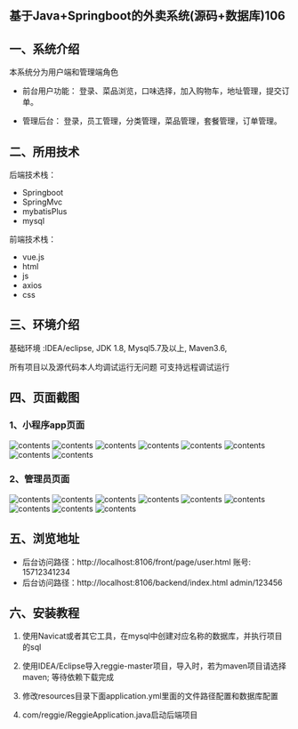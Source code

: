## 基于Java+Springboot的外卖系统(源码+数据库)106

## 一、系统介绍
本系统分为用户端和管理端角色

- 前台用户功能：
登录、菜品浏览，口味选择，加入购物车，地址管理，提交订单。

- 管理后台：
登录，员工管理，分类管理，菜品管理，套餐管理，订单管理。

## 二、所用技术
后端技术栈：
- Springboot
- SpringMvc
- mybatisPlus
- mysql

前端技术栈：
- vue.js
- html
- js
- axios
- css

## 三、环境介绍
基础环境 :IDEA/eclipse, JDK 1.8, Mysql5.7及以上,  Maven3.6,

所有项目以及源代码本人均调试运行无问题 可支持远程调试运行

## 四、页面截图
### 1、小程序app页面
![contents](./picture/picture1.png)
![contents](./picture/picture2.png)
![contents](./picture/picture3.png)
![contents](./picture/picture4.png)
![contents](./picture/picture5.png)
![contents](./picture/picture6.png)
![contents](./picture/picture7.png)
![contents](./picture/picture8.png)

### 2、管理员页面
![contents](./picture/picture9.png)
![contents](./picture/picture10.png)
![contents](./picture/picture11.png)
![contents](./picture/picture12.png)
![contents](./picture/picture13.png)
![contents](./picture/picture14.png)
![contents](./picture/picture15.png)
![contents](./picture/picture16.png)
![contents](./picture/picture17.png)

## 五、浏览地址

- 后台访问路径：http://localhost:8106/front/page/user.html
  账号: 15712341234
- 后台访问路径：http://localhost:8106/backend/index.html
  admin/123456

## 六、安装教程

1. 使用Navicat或者其它工具，在mysql中创建对应名称的数据库，并执行项目的sql

2. 使用IDEA/Eclipse导入reggie-master项目，导入时，若为maven项目请选择maven; 等待依赖下载完成

3. 修改resources目录下面application.yml里面的文件路径配置和数据库配置

4. com/reggie/ReggieApplication.java启动后端项目

